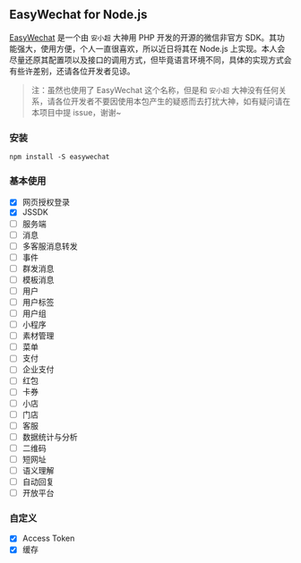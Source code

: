 
## EasyWechat for Node.js

[EasyWechat](https://github.com/overtrue/wechat) 是一个由 `安小超` 大神用 PHP 开发的开源的微信非官方 SDK。其功能强大，使用方便，个人一直很喜欢，所以近日将其在 Node.js 上实现。本人会尽量还原其配置项以及接口的调用方式，但毕竟语言环境不同，具体的实现方式会有些许差别，还请各位开发者见谅。

> 注：虽然也使用了 EasyWechat 这个名称，但是和 `安小超` 大神没有任何关系，请各位开发者不要因使用本包产生的疑惑而去打扰大神，如有疑问请在本项目中提 issue，谢谢~


### 安装

`npm install -S easywechat`

### 基本使用

- [x] 网页授权登录
- [x] JSSDK
- [ ] 服务端
- [ ] 消息
- [ ] 多客服消息转发
- [ ] 事件
- [ ] 群发消息
- [ ] 模板消息
- [ ] 用户
- [ ] 用户标签
- [ ] 用户组
- [ ] 小程序
- [ ] 素材管理
- [ ] 菜单
- [ ] 支付
- [ ] 企业支付
- [ ] 红包
- [ ] 卡券
- [ ] 小店
- [ ] 门店
- [ ] 客服
- [ ] 数据统计与分析
- [ ] 二维码
- [ ] 短网址
- [ ] 语义理解
- [ ] 自动回复
- [ ] 开放平台

### 自定义

- [x] Access Token
- [x] 缓存
